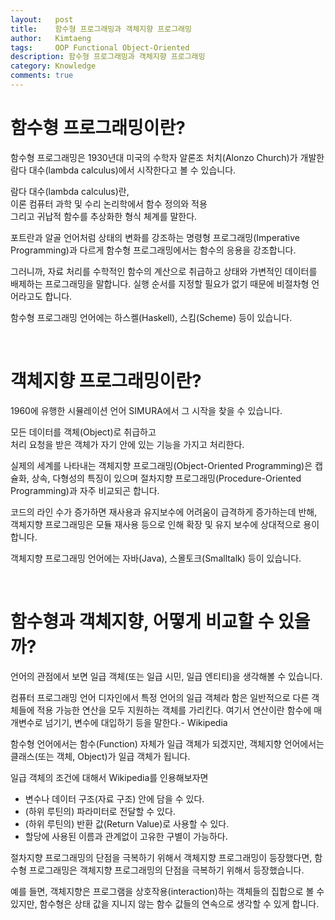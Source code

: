 ```yaml
---
layout:   post
title:    함수형 프로그래밍과 객체지향 프로그래밍
author:   Kimtaeng
tags: 	  OOP Functional Object-Oriented 
description: 함수형 프로그래밍과 객체지향 프로그래밍
category: Knowledge
comments: true
---
```


# 함수형 프로그래밍이란?

함수형 프로그래밍은 1930년대 미국의 수학자 알론조 처치(Alonzo Church)가
개발한 람다 대수(lambda calculus)에서 시작한다고 볼 수 있습니다.

<div class="post_caption">람다 대수(lambda calculus)란,<br/>이론 컴퓨터 과학 및 수리 논리학에서
함수 정의와 적용<br/> 그리고 귀납적 함수를 추상화한 형식 체계를 말한다.</div>

포트란과 알골 언어처럼 상태의 변화를 강조하는 명령형 프로그래밍(Imperative Programming)과 다르게
함수형 프로그래밍에서는 함수의 응용을 강조합니다.

그러니까, 자료 처리를 수학적인 함수의 계산으로 취급하고 상태와 가변적인 데이터를 배제하는 프로그래밍을 말합니다.
실행 순서를 지정할 필요가 없기 때문에 비절차형 언어라고도 합니다.

함수형 프로그래밍 언어에는 하스켈(Haskell), 스킴(Scheme) 등이 있습니다.

<br/>

# 객체지향 프로그래밍이란?

1960에 유행한 시뮬레이션 언어 SIMURA에서 그 시작을 찾을 수 있습니다.

<div class="post_caption">모든 데이터를 객체(Object)로 취급하고<br/>
처리 요청을 받은 객체가 자기 안에 있는 기능을 가지고 처리한다.</div>

실제의 세계를 나타내는 객체지향 프로그래밍(Object-Oriented Programming)은 캡슐화, 상속, 다형성의 특징이 있으며
절차지향 프로그래밍(Procedure-Oriented Programming)과 자주 비교되곤 합니다.

코드의 라인 수가 증가하면 재사용과 유지보수에 어려움이 급격하게 증가하는데 반해,
객체지향 프로그래밍은 모듈 재사용 등으로 인해 확장 및 유지 보수에 상대적으로 용이합니다.

객체지향 프로그래밍 언어에는 자바(Java), 스몰토크(Smalltalk) 등이 있습니다.

<br/>

# 함수형과 객체지향, 어떻게 비교할 수 있을까?

언어의 관점에서 보면 일급 객체(또는 일급 시민, 일급 엔티티)을 생각해볼 수 있습니다.

<div class="post_caption">컴퓨터 프로그래밍 언어 디자인에서 특정 언어의 일급 객체라 함은
일반적으로 다른 객체들에 적용 가능한 연산을 모두 지원하는 객체를 가리킨다.
여기서 연산이란 함수에 매개변수로 넘기기, 변수에 대입하기 등을 말한다.- Wikipedia</div>

함수형 언어에서는 함수(Function) 자체가 일급 객체가 되겠지만,
객체지향 언어에서는 클래스(또는 객체, Object)가 일급 객체가 됩니다.

일급 객체의 조건에 대해서 Wikipedia를 인용해보자면
- 변수나 데이터 구조(자료 구조) 안에 담을 수 있다.
- (하위 루틴의) 파라미터로 전달할 수 있다.
- (하위 루틴의) 반환 값(Return Value)로 사용할 수 있다.
- 할당에 사용된 이름과 관계없이 고유한 구별이 가능하다.

절차지향 프로그래밍의 단점을 극복하기 위해서 객체지향 프로그래밍이 등장했다면,
함수형 프로그래밍은 객체지향 프로그래밍의 단점을 극복하기 위해서 등장했습니다.

예를 들면, 객체지향은 프로그램을 상호작용(interaction)하는 객체들의 집합으로 볼 수 있지만,
함수형은 상태 값을 지니지 않는 함수 값들의 연속으로 생각할 수 있게 합니다.